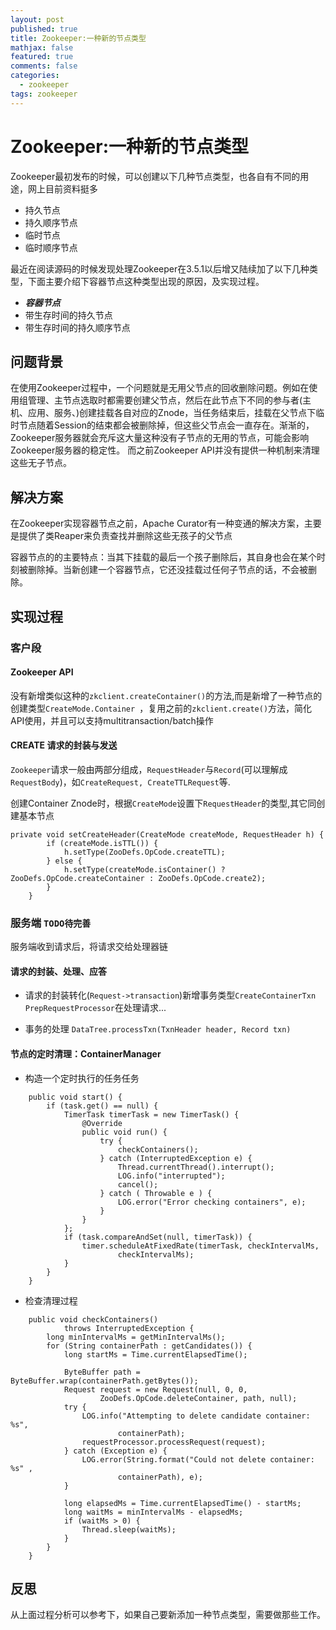 ```yaml
---
layout: post
published: true
title: Zookeeper:一种新的节点类型
mathjax: false
featured: true
comments: false
categories:
  - zookeeper
tags: zookeeper
---
```


# Zookeeper:一种新的节点类型

Zookeeper最初发布的时候，可以创建以下几种节点类型，也各自有不同的用途，网上目前资料挺多

- 持久节点
- 持久顺序节点
- 临时节点
- 临时顺序节点

最近在阅读源码的时候发现处理Zookeeper在3.5.1以后增又陆续加了以下几种类型，下面主要介绍下容器节点这种类型出现的原因，及实现过程。

- ***容器节点***
- 带生存时间的持久节点
- 带生存时间的持久顺序节点

## 问题背景
在使用Zookeeper过程中，一个问题就是无用父节点的回收删除问题。例如在使用组管理、主节点选取时都需要创建父节点，然后在此节点下不同的参与者(主机、应用、服务、)创建挂载各自对应的Znode，当任务结束后，挂载在父节点下临时节点随着Session的结束都会被删除掉，但这些父节点会一直存在。渐渐的，Zookeeper服务器就会充斥这大量这种没有子节点的无用的节点，可能会影响Zookeeper服务器的稳定性。 而之前Zookeeper API并没有提供一种机制来清理这些无子节点。

## 解决方案
在Zookeeper实现容器节点之前，Apache Curator有一种变通的解决方案，主要是提供了类Reaper来负责查找并删除这些无孩子的父节点

容器节点的的主要特点：当其下挂载的最后一个孩子删除后，其自身也会在某个时刻被删除掉。当新创建一个容器节点，它还没挂载过任何子节点的话，不会被删除。

## 实现过程

### 客户段

####  Zookeeper API

没有新增类似这种的```zkclient.createContainer()```的方法,而是新增了一种节点的创建类型```CreateMode.Container ```，复用之前的```zkclient.create()```方法，简化API使用，并且可以支持multitransaction/batch操作

#### CREATE 请求的封装与发送
```Zookeeper```请求一般由两部分组成，```RequestHeader```与```Record```(可以理解成```RequestBody```)，如```CreateRequest, CreateTTLRequest```等.

创建Container Znode时，根据```CreateMode```设置下```RequestHeader```的类型,其它同创建基本节点

```
private void setCreateHeader(CreateMode createMode, RequestHeader h) {
        if (createMode.isTTL()) {
            h.setType(ZooDefs.OpCode.createTTL);
        } else {
            h.setType(createMode.isContainer() ? ZooDefs.OpCode.createContainer : ZooDefs.OpCode.create2);
        }
    }
```

### 服务端 `TODO待完善`
服务端收到请求后，将请求交给处理器链

#### 请求的封装、处理、应答

* 请求的封装转化(`Request->transaction`)新增事务类型`CreateContainerTxn`
`PrepRequestProcessor`在处理请求...



* 事务的处理
    ```DataTree.processTxn(TxnHeader header, Record txn) ```



#### 节点的定时清理：ContainerManager

* 构造一个定时执行的任务任务

```
    public void start() {
        if (task.get() == null) {
            TimerTask timerTask = new TimerTask() {
                @Override
                public void run() {
                    try {
                        checkContainers();
                    } catch (InterruptedException e) {
                        Thread.currentThread().interrupt();
                        LOG.info("interrupted");
                        cancel();
                    } catch ( Throwable e ) {
                        LOG.error("Error checking containers", e);
                    }
                }
            };
            if (task.compareAndSet(null, timerTask)) {
                timer.scheduleAtFixedRate(timerTask, checkIntervalMs,
                        checkIntervalMs);
            }
        }
    }

```
* 检查清理过程

```
    public void checkContainers()
            throws InterruptedException {
        long minIntervalMs = getMinIntervalMs();
        for (String containerPath : getCandidates()) {
            long startMs = Time.currentElapsedTime();

            ByteBuffer path = ByteBuffer.wrap(containerPath.getBytes());
            Request request = new Request(null, 0, 0,
                    ZooDefs.OpCode.deleteContainer, path, null);
            try {
                LOG.info("Attempting to delete candidate container: %s",
                        containerPath);
                requestProcessor.processRequest(request);
            } catch (Exception e) {
                LOG.error(String.format("Could not delete container: %s" ,
                        containerPath), e);
            }

            long elapsedMs = Time.currentElapsedTime() - startMs;
            long waitMs = minIntervalMs - elapsedMs;
            if (waitMs > 0) {
                Thread.sleep(waitMs);
            }
        }
    }
```



## 反思

从上面过程分析可以参考下，如果自己要新添加一种节点类型，需要做那些工作。

